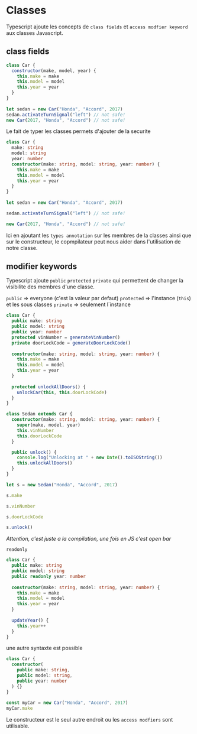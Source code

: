# Classes

Typescript ajoute les concepts de `class fields` et `access modfier keyword` aux classes Javascript.

## class fields

```js
class Car {
  constructor(make, model, year) {
    this.make = make
    this.model = model
    this.year = year
  }
}
 
let sedan = new Car("Honda", "Accord", 2017)
sedan.activateTurnSignal("left") // not safe!
new Car(2017, "Honda", "Accord") // not safe!
```

Le fait de typer les classes permets d'ajouter de la securite

```ts
class Car {
  make: string
  model: string
  year: number
  constructor(make: string, model: string, year: number) {
    this.make = make
    this.model = model
    this.year = year
  }
}
 
let sedan = new Car("Honda", "Accord", 2017)

sedan.activateTurnSignal("left") // not safe!

new Car(2017, "Honda", "Accord") // not safe!
```

Ici en ajoutant les `types annotation` sur les membres de la classes ainsi que sur le constructeur, le copmpilateur peut nous aider dans l'utilisation de notre classe.


## modifier keywords

Typescript ajoute `public` `protected` `private` qui permettent de changer la visibilite des membres d'une classe.

`public` => everyone (c'est la valeur par defaut)
`protected` => l'instance (`this`) et les sous classes
`private` => seulement l`instance

```ts
class Car {
  public make: string
  public model: string
  public year: number
  protected vinNumber = generateVinNumber()
  private doorLockCode = generateDoorLockCode()
 
  constructor(make: string, model: string, year: number) {
    this.make = make
    this.model = model
    this.year = year
  }
 
  protected unlockAllDoors() {
    unlockCar(this, this.doorLockCode)
  }
}

class Sedan extends Car {
  constructor(make: string, model: string, year: number) {
    super(make, model, year)
    this.vinNumber
    this.doorLockCode
  }

  public unlock() {
    console.log("Unlocking at " + new Date().toISOString())
    this.unlockAllDoors()
  }
}

let s = new Sedan("Honda", "Accord", 2017)

s.make

s.vinNumber

s.doorLockCode

s.unlock()
```

*Attention, c'est juste a la compilation, une fois en JS c'est open bar*

`readonly`

```ts
class Car {
  public make: string
  public model: string
  public readonly year: number
 
  constructor(make: string, model: string, year: number) {
    this.make = make
    this.model = model
    this.year = year
  }
 
  updateYear() {
    this.year++
  }
}
```

une autre syntaxte est possible

```ts
class Car {
  constructor(
    public make: string,
    public model: string,
    public year: number
  ) {}
}
 
const myCar = new Car("Honda", "Accord", 2017)
myCar.make
```

Le constructeur est le seul autre endroit ou les `access modfiers` sont utilisable.

